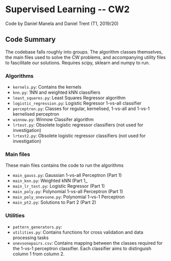 # Supervised Learning -- CW2
Code by Daniel Manela and Daniel Trent (T1, 2019/20)

## Code Summary
The codebase falls roughly into groups. The algorithm classes themselves, the main files used to solve the CW problems, and accompanying utility files to fascilitate our solutions. Requires scipy, sklearn and numpy to run.

### Algorithms
* `kernels.py`: Contains the kernels 
* `knn.py`: 1NN and weighted kNN classifiers
* `least_squares.py`: Least Squares Regressor algorithm
* `logistic_regression.py`: Logistic Regressor 1-vs-all classifier
* `perceptron.py`: Classes for regular, kernelised, 1-vs-all and 1-vs-1 kernelised perceptron
* `winnow.py`: Winnow Classifer algorithm
* `lrtest.py`: Obsolete logistic regressor classifiers (not used for investigation)
* `lrtest2.py`: Obsolete logistic regressor classifiers (not used for investigation)

### Main files
These main files contains the code to run the algorithms
* `main_gauss.py`: Gaussian 1-vs-all Perceptron (Part 1)
* `main_knn.py`: Weighted kNN (Part 1_
* `main_lr_test.py`: Logistic Regressor (Part 1)
* `main_poly.py`: Polynomial 1-vs-all Perceptron (Part 1)
* `main_poly_onevsone.py`: Polynomial 1-vs-1 Perceptron
* `main_pt2.py`: Solutions to Part 2 (Part 2)

### Utilities
* `pattern_generators.py`: 
* `utilities.py`: Contains functions for cross validation and data processing tasks
* `onevsonepairs.csv`: Contains mapping between the classes required for the 1-vs-1 perceptron classifier. Each classifier aims to distinguish column 1 from column 2.
